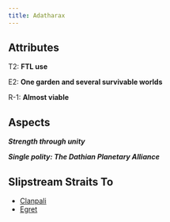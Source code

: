```yaml
---
title: Adatharax
---
```


## Attributes

T2: **FTL use**

E2: **One garden and several survivable worlds**

R-1: **Almost viable**

## Aspects

***Strength through unity***

***Single polity: The Dathian Planetary Alliance***

## Slipstream Straits To

* [Clanpali](clanpali)
* [Egret](egret)